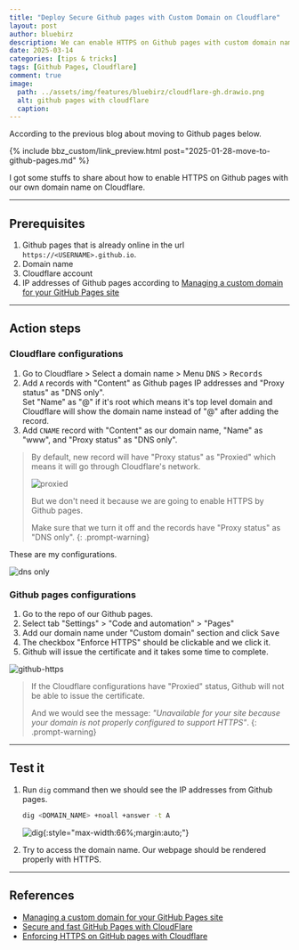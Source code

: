 ```yaml
---
title: "Deploy Secure Github pages with Custom Domain on Cloudflare"
layout: post
author: bluebirz
description: We can enable HTTPS on Github pages with custom domain name on Cloudflare.
date: 2025-03-14
categories: [tips & tricks]
tags: [Github Pages, Cloudflare]
comment: true
image:
  path: ../assets/img/features/bluebirz/cloudflare-gh.drawio.png
  alt: github pages with cloudflare
  caption: 
---
```


According to the previous blog about moving to Github pages below.

{% include bbz_custom/link_preview.html post="2025-01-28-move-to-github-pages.md" %}

I got some stuffs to share about how to enable HTTPS on Github pages with our own domain name on Cloudflare.

---

## Prerequisites

1. Github pages that is already online in the url `https://<USERNAME>.github.io`.
1. Domain name
1. Cloudflare account
1. IP addresses of Github pages according to [Managing a custom domain for your GitHub Pages site](https://docs.github.com/en/pages/configuring-a-custom-domain-for-your-github-pages-site/managing-a-custom-domain-for-your-github-pages-site)

---

## Action steps

### Cloudflare configurations

1. Go to Cloudflare > Select a domain name > Menu <kbd>DNS</kbd> > <kbd>Records</kbd>
1. Add `A` records with "Content" as Github pages IP addresses and "Proxy status" as "DNS only".  
  Set "Name" as "@" if it's root which means it's top level domain and Cloudflare will show the domain name instead of "@" after adding the record.
1. Add `CNAME` record with "Content" as our domain name, "Name" as "www", and "Proxy status" as "DNS only".

> By default, new record will have "Proxy status" as "Proxied" which means it will go through Cloudflare's network.
>
> ![proxied](https://bluebirzdotnet.s3.ap-southeast-1.amazonaws.com/github-page-custom-domain-cloudflare/cloudflare-default.png)
>
> But we don't need it because we are going to enable HTTPS by Github pages.
>
> Make sure that we turn it off and the records have "Proxy status" as "DNS only".
{: .prompt-warning}

These are my configurations.

![dns only](https://bluebirzdotnet.s3.ap-southeast-1.amazonaws.com/github-page-custom-domain-cloudflare/cloudflare-suppose.png)

### Github pages configurations

1. Go to the repo of our Github pages.
1. Select tab "Settings" > "Code and automation" > "Pages"
1. Add our domain name under "Custom domain" section and click <kbd>Save</kbd>
1. The checkbox "Enforce HTTPS" should be clickable and we click it.
1. Github will issue the certificate and it takes some time to complete.

![github-https](https://bluebirzdotnet.s3.ap-southeast-1.amazonaws.com/github-page-custom-domain-cloudflare/github-https.png)

> If the Cloudflare configurations have "Proxied" status, Github will not be able to issue the certificate.
>
> And we would see the message: *"Unavailable for your site because your domain is not properly configured to support HTTPS"*.
{: .prompt-warning}

---

## Test it

1. Run `dig` command then we should see the IP addresses from Github pages.

    ```sh
    dig <DOMAIN_NAME> +noall +answer -t A
    ```

    ![dig](https://bluebirzdotnet.s3.ap-southeast-1.amazonaws.com/github-page-custom-domain-cloudflare/dig.png){:style="max-width:66%;margin:auto;"}

1. Try to access the domain name. Our webpage should be rendered properly with HTTPS.

---

## References

- [Managing a custom domain for your GitHub Pages site](https://docs.github.com/en/pages/configuring-a-custom-domain-for-your-github-pages-site/managing-a-custom-domain-for-your-github-pages-site)
- [Secure and fast GitHub Pages with CloudFlare](https://blog.cloudflare.com/secure-and-fast-github-pages-with-cloudflare/)
- [Enforcing HTTPS on GitHub pages with Cloudflare](https://www.nickquinn.co.uk/posts/github-pages-with-cloudflare/)

